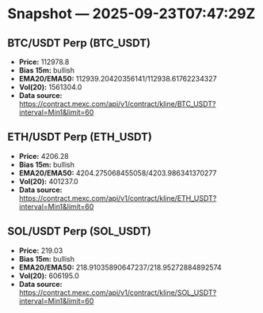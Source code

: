 # Snapshot — 2025-09-23T07:47:29Z

## BTC/USDT Perp (BTC_USDT)
- **Price:** 112978.8
- **Bias 15m:** bullish
- **EMA20/EMA50:** 112939.20420356141/112938.61762234327
- **Vol(20):** 1561304.0
- **Data source:** https://contract.mexc.com/api/v1/contract/kline/BTC_USDT?interval=Min1&limit=60

## ETH/USDT Perp (ETH_USDT)
- **Price:** 4206.28
- **Bias 15m:** bullish
- **EMA20/EMA50:** 4204.275068455058/4203.986341370277
- **Vol(20):** 401237.0
- **Data source:** https://contract.mexc.com/api/v1/contract/kline/ETH_USDT?interval=Min1&limit=60

## SOL/USDT Perp (SOL_USDT)
- **Price:** 219.03
- **Bias 15m:** bullish
- **EMA20/EMA50:** 218.91035890647237/218.95272884892574
- **Vol(20):** 606195.0
- **Data source:** https://contract.mexc.com/api/v1/contract/kline/SOL_USDT?interval=Min1&limit=60
